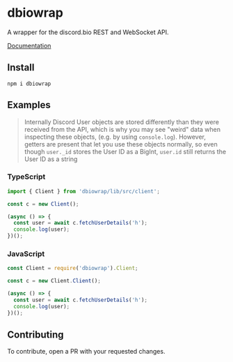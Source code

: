 # dbiowrap
A wrapper for the discord.bio REST and WebSocket API.

[Documentation](https://jacherr.github.io/dbiowrap)

## Install
`npm i dbiowrap`

## Examples
> Internally Discord User objects are stored differently than they were received from the API, which is why you may see "weird" data when inspecting these objects, (e.g. by using `console.log`). However, getters are present that let you use these objects normally, so even though `user._id` stores the User ID as a BigInt, `user.id` still returns the User ID as a string
### TypeScript

```ts
import { Client } from 'dbiowrap/lib/src/client';

const c = new Client();

(async () => {
  const user = await c.fetchUserDetails('h');
  console.log(user);
})();
```


### JavaScript

```js
const Client = require('dbiowrap').Client;

const c = new Client.Client();

(async () => {
  const user = await c.fetchUserDetails('h');
  console.log(user);
})();
```

## Contributing
To contribute, open a PR with your requested changes.
